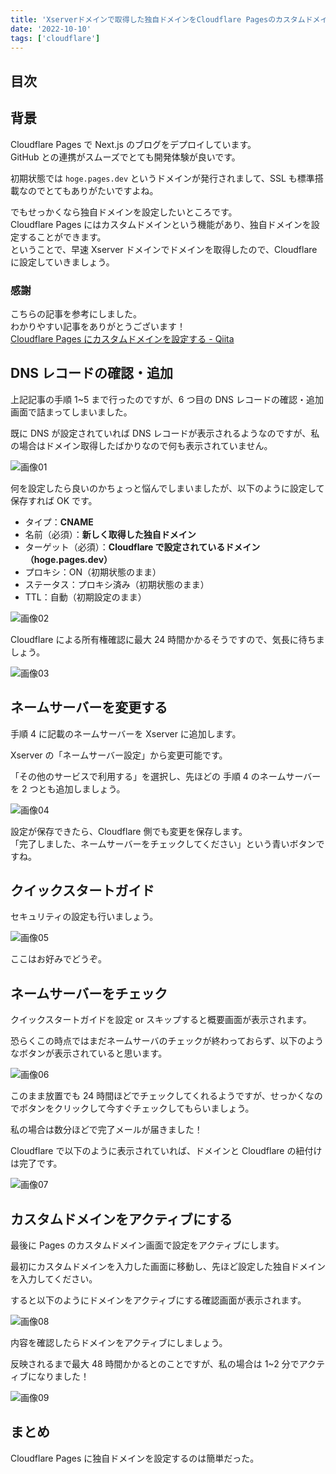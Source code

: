 ```yaml
---
title: 'Xserverドメインで取得した独自ドメインをCloudflare Pagesのカスタムドメインに設定する'
date: '2022-10-10'
tags: ['cloudflare']
---
```


## 目次

## 背景

Cloudflare Pages で Next.js のブログをデプロイしています。  
GitHub との連携がスムーズでとても開発体験が良いです。

初期状態では `hoge.pages.dev` というドメインが発行されまして、SSL も標準搭載なのでとてもありがたいですよね。

でもせっかくなら独自ドメインを設定したいところです。  
Cloudflare Pages にはカスタムドメインという機能があり、独自ドメインを設定することができます。  
ということで、早速 Xserver ドメインでドメインを取得したので、Cloudflare に設定していきましょう。

### 感謝

こちらの記事を参考にしました。  
わかりやすい記事をありがとうございます！  
[Cloudflare Pages にカスタムドメインを設定する - Qiita](https://qiita.com/akitkat/items/8aeaee639ba5f2bda141)

## DNS レコードの確認・追加

上記記事の手順 1~5 まで行ったのですが、6 つ目の DNS レコードの確認・追加画面で詰まってしまいました。

既に DNS が設定されていれば DNS レコードが表示されるようなのですが、私の場合はドメイン取得したばかりなので何も表示されていません。

![画像01](/assets/blog/set-my-domain-to-cloudflare-pages/01.png)

何を設定したら良いのかちょっと悩んでしまいましたが、以下のように設定して保存すれば OK です。

- タイプ：**CNAME**
- 名前（必須）：**新しく取得した独自ドメイン**
- ターゲット（必須）：**Cloudflare で設定されているドメイン（hoge.pages.dev）**
- プロキシ：ON（初期状態のまま）
- ステータス：プロキシ済み（初期状態のまま）
- TTL：自動（初期設定のまま）

![画像02](/assets/blog/set-my-domain-to-cloudflare-pages/02.png)

Cloudflare による所有権確認に最大 24 時間かかるそうですので、気長に待ちましょう。

![画像03](/assets/blog/set-my-domain-to-cloudflare-pages/03.png)

## ネームサーバーを変更する

手順 4 に記載のネームサーバーを Xserver に追加します。

Xserver の「ネームサーバー設定」から変更可能です。

「その他のサービスで利用する」を選択し、先ほどの 手順 4 のネームサーバーを 2 つとも追加しましょう。

![画像04](/assets/blog/set-my-domain-to-cloudflare-pages/04.png)

設定が保存できたら、Cloudflare 側でも変更を保存します。  
「完了しました、ネームサーバーをチェックしてください」という青いボタンですね。

## クイックスタートガイド

セキュリティの設定も行いましょう。

![画像05](/assets/blog/set-my-domain-to-cloudflare-pages/05.png)

ここはお好みでどうぞ。

## ネームサーバーをチェック

クイックスタートガイドを設定 or スキップすると概要画面が表示されます。

恐らくこの時点ではまだネームサーバのチェックが終わっておらず、以下のようなボタンが表示されていると思います。

![画像06](/assets/blog/set-my-domain-to-cloudflare-pages/06.png)

このまま放置でも 24 時間ほどでチェックしてくれるようですが、せっかくなのでボタンをクリックして今すぐチェックしてもらいましょう。

私の場合は数分ほどで完了メールが届きました！

Cloudflare で以下のように表示されていれば、ドメインと Cloudflare の紐付けは完了です。

![画像07](/assets/blog/set-my-domain-to-cloudflare-pages/07.png)

## カスタムドメインをアクティブにする

最後に Pages のカスタムドメイン画面で設定をアクティブにします。

最初にカスタムドメインを入力した画面に移動し、先ほど設定した独自ドメインを入力してください。

すると以下のようにドメインをアクティブにする確認画面が表示されます。

![画像08](/assets/blog/set-my-domain-to-cloudflare-pages/08.png)

内容を確認したらドメインをアクティブにしましょう。

反映されるまで最大 48 時間かかるとのことですが、私の場合は 1~2 分でアクティブになりました！

![画像09](/assets/blog/set-my-domain-to-cloudflare-pages/09.png)

## まとめ

Cloudflare Pages に独自ドメインを設定するのは簡単だった。
